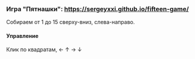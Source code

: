 ### Игра "Пятнашки": https://sergeyxxi.github.io/fifteen-game/
Собираем от 1 до 15 сверху-вниз, слева-направо.
#### Управление
Клик по квадратам, &larr; &uarr; &rarr; &darr;
